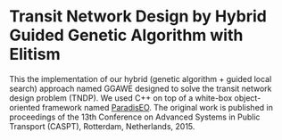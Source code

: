 # Transit Network Design by Hybrid Guided Genetic Algorithm with Elitism
This the implementation of our hybrid (genetic algorithm + guided local search) approach named GGAWE designed to solve the transit network design problem (TNDP). We used C++ on top of a white-box object-oriented framework named [ParadisEO](http://paradiseo.gforge.inria.fr/). The original work is published in proceedings of the 13th Conference on Advanced Systems in Public Transport (CASPT), Rotterdam, Netherlands, 2015.
